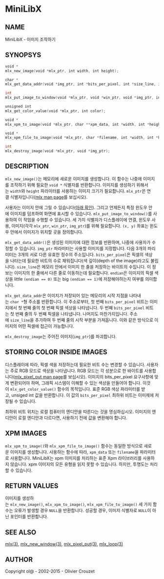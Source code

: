 # MiniLibX

## NAME
MiniLibX - 이미지 조작하기

## SYNOPSYS
```c
void *
mlx_new_image(void *mlx_ptr, int width, int height);

char *
mlx_get_data_addr(void *img_ptr, int *bits_per_pixel, int *size_line, int *endian);

int
mlx_put_image_to_window(void *mlx_ptr, void *win_ptr, void *img_ptr, int x, int y);

unsigned int
mlx_get_color_value(void *mlx_ptr, int color);

void *
mlx_xpm_to_image(void *mlx_ptr, char **xpm_data, int *width, int *height);

void *
mlx_xpm_file_to_image(void *mlx_ptr, char *filename, int *width, int *height);

int
mlx_destroy_image(void *mlx_ptr, void *img_ptr);
```

## DESCRIPTION
`mlx_new_image()`는 메모리에 새로운 이미지를 생성합니다. 이 함수는 나중에 이미지를 조작하기 위해 필요한 `void *` 식별자를 반환합니다. 이미지를 생성하기 위해서는 `width`와 `height` 파라미터를 사용하는 이미지 크기가 필요합니다. `mlx_ptr`은 연결 식별자입니다([mlx man page](https://github.com/psj3205/MiniLibX_man_kor/blob/main/mlx.md)를 보십시오).

사용자는 이미지 안에 그릴 수 있습니다([아래 확인](https://github.com/psj3205/MiniLibX_man_kor/blob/main/mlx_new_image.md#storing-color-inside-images)). 그리고 언제든지 특정 윈도우 안에 이미지를 덤프하여 화면에 표시할 수 있습니다. `mlx_put_image_to_window()`를 사용하여 이 작업을 수행할 수 있습니다. 세 가지 식별자가 디스플레이에 연결, 윈도우 사용, 이미지(각각 `mlx_ptr`, `win_ptr`, `img_ptr`)를 위해 필요합니다. `(x, y)` 좌표는 윈도우 안에서 이미지가 위치할 곳을 정의합니다.

`mlx_get_data_addr()`은 생성된 이미지에 대한 정보를 반환하며, 나중에 사용자가 수정할 수 있습니다. `img_ptr` 파라미터는 사용할 이미지를 지정합니다. 다음 3개의 파리미터는 3개의 서로 다른 유효한 정수의 주소입니다. `bits_per_pixel`은 픽셀의 색상을 나타는데 필요한 비트의 수로 채워집니다(색 깊이(depth of the image)라고도 불립니다). `size_line`은 메모리 안에서 이미지 한 줄을 저장하는 바이트의 수입니다. 이 정보는 이미지의 한 줄에서 다른 줄로 이동하는데 필요합니다. `endian`은 이미지의 픽셀 색상을 little `(endian == 0)` 또는 big `(endian == 1)`에 저장해야하는지 여부를 의미합니다.

`mlx_get_data_addr`은 이미지가 저장되어 있는 메모리의 시작 지점을 나타내는 `char *`형 주소를 반환합니다. 이 주소로부터, 첫 번째 `bits_per_pixel` 비트는 이미지에서 첫 번째 줄의 첫 번째 픽셀 색상을 나타냅니다. 두 번째 `bits_per_pixel` 비트는 첫 번째 줄의 두 번째 픽셀을 나타냅니다. 나머지도 마찬가지입니다. 주소에 `size_line`을 추가하여 두 번째 줄의 시작 부분을 가져옵니다. 이와 같은 방식으로 이미지의 어떤 픽셀에 접근이 가능합니다.

`mlx_destroy_image`는 주어진 이미지(`img_ptr`)를 파괴합니다.

## STORING COLOR INSIDE IMAGES
디스플레이에 따라, 픽셀 색을 저장하는데 필요한 비트 수는 변경할 수 있습니다. 사용자는 주로 RGB 모드로 색상을 나타냅니다. RGB 모드는 각 성분으로 한 바이트를 사용합니다([mlx_pixel_put man page](https://github.com/psj3205/MiniLibX_man_kor/blob/main/mlx_pixel_put.md)를 보십시오). 이미지의 bits_per_pixel 요구사항에 맞게 변환되어야 하며, 그래픽 시스템이 이해할 수 있는 색상을 만들어야 합니다. 이것이 `mlx_get_color_value()` 함수의 목적입니다. 표준 RGB 색상 파라미터를 받고, unsiged int 값을 반환합니다. 이 값의 `bits_per_pixel` 최하위 비트는 이미제에 저장될 수 있습니다.

최하위 비트 위치는 로컬 컴퓨터의 엔디안을 따른다는 것을 명심하십시오. 이미지의 엔디안이 로컬 엔디안과 다르다면, 사용하기 전에 값을 변환해야 합니다.

## XPM IMAGES
`mlx_xpm_to_image()`와 `mlx_xpm_file_to_image()` 함수는 동일한 방식으로 새로운 이미지를 생성합니다. 사용하는 함수에 따라, `xpm_data` 또는 `filename`을 파라미터로 사용합니다. MiniLibX는 xpm 이미지를 처리하는 표준 Xpm 라이브러리를 사용하지 않습니다. xpm 이미지의 모든 유형을 읽지 못할 수 있습니다. 하지만, 투명도는 처리할 수 있습니다.

## RETURN VALUES
이미지를 생성하는 `mlx_new_image()`, `mlx_xpm_to_image()`, `mlx_xpm_file_to_image()` 세 가지 함수는 오류가 발생할 경우 `NULL`을 반환합니다. 성공할 경우, 이미지 식별자로 `NULL`이 아닌 포인터를 반환합니다.

## SEE ALSO
[mlx(3)](https://github.com/psj3205/MiniLibX_man_kor/blob/main/mlx.md), [mlx_new_window(3)](https://github.com/psj3205/MiniLibX_man_kor/blob/main/mlx_new_window.md), [mlx_pixel_put(3)](https://github.com/psj3205/MiniLibX_man_kor/blob/main/mlx_pixel_put.md), [mlx_loop(3)](https://github.com/psj3205/MiniLibX_man_kor/blob/main/mlx_loop.md)

## AUTHOR
Copyright ol@ - 2002-2015 - Olivier Crouzet
